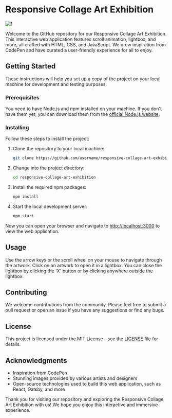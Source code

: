 # Responsive Collage Art Exhibition

![1](https://github.com/abdul-1432/Responsive-Collage-Art-Exhibition/assets/124916666/c7858920-172a-46e2-8e7c-3fd88d5ca5e2)

Welcome to the GitHub repository for our Responsive Collage Art Exhibition. This interactive web application features scroll animation, lightbox, and more, all crafted with HTML, CSS, and JavaScript. We drew inspiration from CodePen and have curated a user-friendly experience for all to enjoy.

## Getting Started

These instructions will help you set up a copy of the project on your local machine for development and testing purposes.

### Prerequisites

You need to have Node.js and npm installed on your machine. If you don't have them yet, you can download them from the [official Node.js website](https://nodejs.org/).

### Installing

Follow these steps to install the project:

1. Clone the repository to your local machine:

   ```bash
   git clone https://github.com/username/responsive-collage-art-exhibition.git
   ```

2. Change into the project directory:

   ```bash
   cd responsive-collage-art-exhibition
   ```

3. Install the required npm packages:

   ```bash
   npm install
   ```

4. Start the local development server:

   ```bash
   npm start
   ```

Now you can open your browser and navigate to [http://localhost:3000](http://localhost:3000) to view the web application.

## Usage

Use the arrow keys or the scroll wheel on your mouse to navigate through the artwork. Click on an artwork to open it in a lightbox. You can close the lightbox by clicking the 'X' button or by clicking anywhere outside the lightbox.

## Contributing

We welcome contributions from the community. Please feel free to submit a pull request or open an issue if you have any suggestions or find any bugs.

## License

This project is licensed under the MIT License - see the [LICENSE](LICENSE) file for details.

## Acknowledgments

- Inspiration from CodePen
- Stunning images provided by various artists and designers
- Open-source technologies used to build this web application, such as React, Gatsby, and more

Thank you for visiting our repository and exploring the Responsive Collage Art Exhibition with us! We hope you enjoy this interactive and immersive experience.
